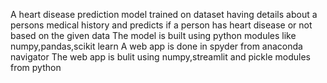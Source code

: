 A heart disease prediction model trained on dataset having details about a persons medical history and predicts if a person has heart disease or not based on the given data
The model is built using python modules like numpy,pandas,scikit learn
A web app is done in spyder from anaconda navigator
The web app is bulit using numpy,streamlit and pickle modules from python
